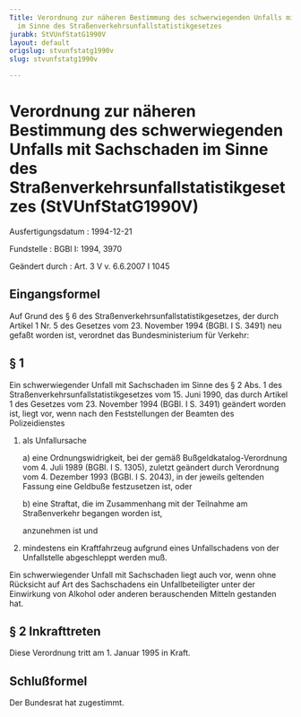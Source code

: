 ```yaml
---
Title: Verordnung zur näheren Bestimmung des schwerwiegenden Unfalls mit Sachschaden
  im Sinne des Straßenverkehrsunfallstatistikgesetzes
jurabk: StVUnfStatG1990V
layout: default
origslug: stvunfstatg1990v
slug: stvunfstatg1990v

---
```


# Verordnung zur näheren Bestimmung des schwerwiegenden Unfalls mit Sachschaden im Sinne des Straßenverkehrsunfallstatistikgesetzes (StVUnfStatG1990V)

Ausfertigungsdatum
:   1994-12-21

Fundstelle
:   BGBl I: 1994, 3970

Geändert durch
:   Art. 3 V v. 6.6.2007 I 1045


## Eingangsformel

Auf Grund des § 6 des Straßenverkehrsunfallstatistikgesetzes, der
durch Artikel 1 Nr. 5 des Gesetzes vom 23. November 1994 (BGBl. I S.
3491) neu gefaßt worden ist, verordnet das Bundesministerium für
Verkehr:


## § 1

Ein schwerwiegender Unfall mit Sachschaden im Sinne des § 2 Abs. 1 des
Straßenverkehrsunfallstatistikgesetzes vom 15. Juni 1990, das durch
Artikel 1 des Gesetzes vom 23. November 1994 (BGBl. I S. 3491)
geändert worden ist, liegt vor, wenn nach den Feststellungen der
Beamten des Polizeidienstes

1.  als Unfallursache

    a)  eine Ordnungswidrigkeit, bei der gemäß Bußgeldkatalog-Verordnung vom
        4\. Juli 1989 (BGBl. I S. 1305), zuletzt geändert durch Verordnung vom
        4\. Dezember 1993 (BGBl. I S. 2043), in der jeweils geltenden Fassung
        eine Geldbuße festzusetzen ist, oder


    b)  eine Straftat, die im Zusammenhang mit der Teilnahme am Straßenverkehr
        begangen worden ist,




    anzunehmen ist und


2.  mindestens ein Kraftfahrzeug aufgrund eines Unfallschadens von der
    Unfallstelle abgeschleppt werden muß.



Ein schwerwiegender Unfall mit Sachschaden liegt auch vor, wenn ohne
Rücksicht auf Art des Sachschadens ein Unfallbeteiligter unter der
Einwirkung von Alkohol oder anderen berauschenden Mitteln gestanden
hat.


## § 2 Inkrafttreten

Diese Verordnung tritt am 1. Januar 1995 in Kraft.


## Schlußformel

Der Bundesrat hat zugestimmt.

